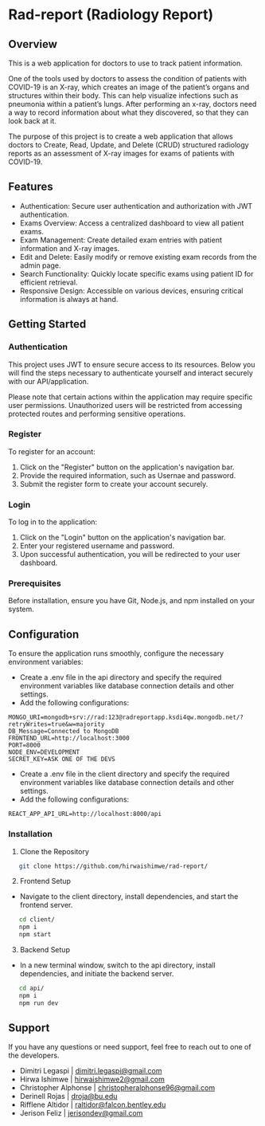 # Rad-report (Radiology Report)

## Overview

This is a web application for doctors to use to track patient information.

One of the tools used by doctors to assess the condition of patients with COVID-19 is an X-ray, which creates an image of the patient’s organs and structures within their body. This can help visualize infections such as pneumonia within a patient’s lungs. After performing an x-ray, doctors need a way to record information about what they discovered, so that they can look back at it.

The purpose of this project is to create a web application that allows doctors to Create, Read, Update, and Delete (CRUD) structured radiology reports as an assessment of X-ray images for exams of patients with COVID-19.

## Features

- Authentication: Secure user authentication and authorization with JWT authentication.
- Exams Overview: Access a centralized dashboard to view all patient exams.
- Exam Management: Create detailed exam entries with patient information and X-ray images.
- Edit and Delete: Easily modify or remove existing exam records from the admin page.
- Search Functionality: Quickly locate specific exams using patient ID for efficient retrieval.
- Responsive Design: Accessible on various devices, ensuring critical information is always at hand.

## Getting Started

### Authentication

This project uses JWT to ensure secure access to its resources. Below you will find the steps necessary to authenticate yourself and interact securely with our API/application.

Please note that certain actions within the application may require specific user permissions. Unauthorized users will be restricted from accessing protected routes and performing sensitive operations.

### Register

To register for an account:

1. Click on the "Register" button on the application's navigation bar.
2. Provide the required information, such as Usernae and password.
3. Submit the register form to create your account securely.

### Login

To log in to the application:

1. Click on the "Login" button on the application's navigation bar.
2. Enter your registered username and password.
3. Upon successful authentication, you will be redirected to your user dashboard.

### Prerequisites

Before installation, ensure you have Git, Node.js, and npm installed on your system.

## Configuration

To ensure the application runs smoothly, configure the necessary environment variables:

- Create a .env file in the api directory and specify the required environment variables like database connection details and other settings.
- Add the following configurations:

```plaintext
MONGO_URI=mongodb+srv://rad:123@radreportapp.ksdi4qw.mongodb.net/?retryWrites=true&w=majority
DB_Message=Connected to MongoDB
FRONTEND_URL=http://localhost:3000
PORT=8000
NODE_ENV=DEVELOPMENT
SECRET_KEY=ASK ONE OF THE DEVS
```

- Create a .env file in the client directory and specify the required environment variables like database connection details and other settings.
- Add the following configurations:

```plaintext
REACT_APP_API_URL=http://localhost:8000/api
```

### Installation

1. Clone the Repository

```bash
   git clone https://github.com/hirwaishimwe/rad-report/
```

2. Frontend Setup

- Navigate to the client directory, install dependencies, and start the frontend server.

```bash
   cd client/
   npm i
   npm start
```

3. Backend Setup

- In a new terminal window, switch to the api directory, install dependencies, and initiate the backend server.

```bash
   cd api/
   npm i
   npm run dev
```

## Support

If you have any questions or need support, feel free to reach out to one of the developers.

- Dimitri Legaspi | dimitri.legaspi@gmail.com
- Hirwa Ishimwe | hirwaishimwe2@gmail.com
- Christopher Alphonse | christopheralphonse96@gmail.com
- Derinell Rojas | droja@bu.edu
- Rifflene Altidor | raltidor@falcon.bentley.edu
- Jerison Feliz | jerisondev@gmail.com
